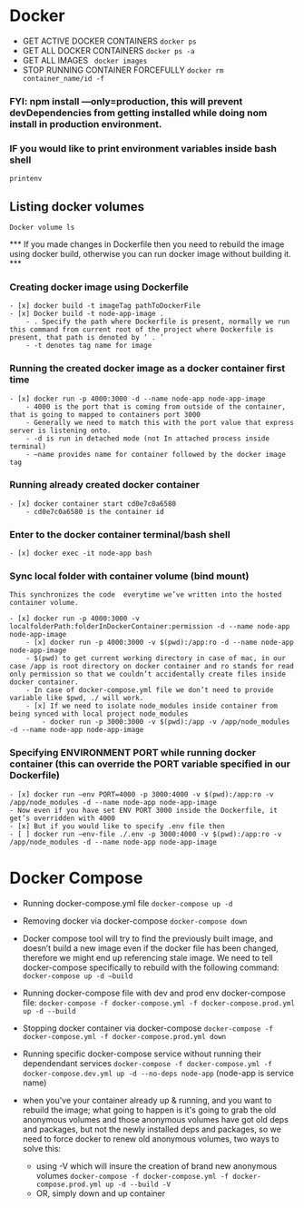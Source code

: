 # Docker #

* GET ACTIVE DOCKER CONTAINERS
``` docker ps ```
* GET ALL DOCKER CONTAINERS
``` docker ps -a ```
* GET ALL IMAGES
``` docker images```
* STOP RUNNING CONTAINER FORCEFULLY
``` docker rm container_name/id -f  ```

### FYI: npm install —only=production, this will prevent devDependencies from getting installed while doing nom install in production environment. ###

### IF you would like to print environment variables inside bash shell ###
``` printenv ```

## Listing docker volumes ##
``` Docker volume ls ```


*** If you made changes in Dockerfile then you need to rebuild the image using docker build, otherwise you can run docker image without building it. ***



### Creating docker image using Dockerfile ###
    - [x] docker build -t imageTag pathToDockerFile
    - [x] Docker build -t node-app-image . 
        - . Specify the path where Dockerfile is present, normally we run this command from current root of the project where Dockerfile is present, that path is denoted by ‘ . ’
        - -t denotes tag name for image


### Running the created docker image as a docker container first time ###
    - [x] docker run -p 4000:3000 -d --name node-app node-app-image
        - 4000 is the port that is coming from outside of the container,  that is going to mapped to containers port 3000 
        - Generally we need to match this with the port value that express server is listening onto.
        - -d is run in detached mode (not In attached process inside terminal)
        - —name provides name for container followed by the docker image tag



### Running already created docker container ###
    - [x] docker container start cd0e7c0a6580
        - cd0e7c0a6580 is the container id




### Enter to the docker container terminal/bash shell ###
    - [x] docker exec -it node-app bash  


### Sync local folder with container volume (bind mount) ###
	This synchronizes the code  everytime we’ve written into the hosted container volume.
	
    - [x] docker run -p 4000:3000 -v localfolderPath:folderInDockerContainer:permission -d --name node-app node-app-image
        - [x] docker run -p 4000:3000 -v $(pwd):/app:ro -d --name node-app node-app-image
        - $(pwd) to get current working directory in case of mac, in our case /app is root directory on docker container and ro stands for read only permission so that we couldn’t accidentally create files inside docker container.
        - In case of docker-compose.yml file we don’t need to provide variable like $pwd, ./ will work.
        - [x] If we need to isolate node_modules inside container from being synced with local project node_modules
            - docker run -p 3000:3000 -v $(pwd):/app -v /app/node_modules -d --name node-app node-app-image



### Specifying ENVIRONMENT PORT while running docker container (this can override the PORT variable specified in our Dockerfile) ###
    - [x] docker run —env PORT=4000 -p 3000:4000 -v $(pwd):/app:ro -v /app/node_modules -d --name node-app node-app-image
    - Now even if you have set ENV PORT 3000 inside the Dockerfile, it get’s overridden with 4000
    - [x] But if you would like to specify .env file then
    - [ ] docker run —env-file ./.env -p 3000:4000 -v $(pwd):/app:ro -v /app/node_modules -d --name node-app node-app-image



# Docker Compose #

* Running docker-compose.yml file
    ``` docker-compose up -d ```
* Removing docker via docker-compose
    ``` docker-compose down ```
* Docker compose tool will try to find the previously built image, and doesn’t build a new image even if the docker file has been changed, therefore we might end up referencing stale image. We need to tell docker-compose specifically to rebuild with the following command:
    ``` docker-compose up -d —build ```
 
* Running docker-compose file with dev and prod env docker-compose file:
``` docker-compose -f docker-compose.yml -f docker-compose.prod.yml up -d --build ```

* Stopping docker container via docker-compose
``` docker-compose -f docker-compose.yml -f docker-compose.prod.yml down  ```

* Running specific docker-compose service without running their dependendant services
``` docker-compose -f docker-compose.yml -f docker-compose.dev.yml up -d --no-deps node-app ```
    (node-app is service name)

* when you've your container already up & running, and you want to rebuild the image; what going to happen is it's going to grab the old anonymous volumes and those anonymous volumes have got old deps and packages, but not the newly installed deps and packages, so we need to force docker to renew old anonymous volumes, two ways to solve this:
    * using -V which will insure the creation of brand new anonymous volumes
    ``` docker-compose -f docker-compose.yml -f docker-compose.prod.yml up -d --build -V ```
    * OR, simply down and up container